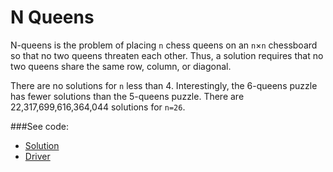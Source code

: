 # N Queens

N-queens is the problem of placing `n` chess queens on an `n`×`n` chessboard so that no
 two queens threaten each other. Thus, a solution requires that no two queens share the
 same row, column, or diagonal.

There are no solutions for `n` less than 4. Interestingly, the 6-queens puzzle has fewer
 solutions than the 5-queens puzzle. There are 22,317,699,616,364,044 solutions for
 `n=26`.

###See code:
- [Solution](./__init__.py)
- [Driver](./driver.py)